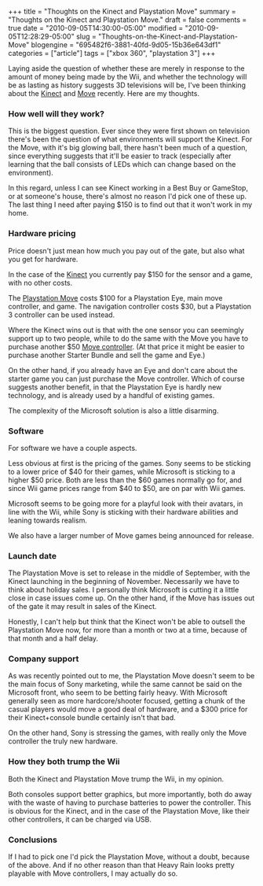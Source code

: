 +++
title = "Thoughts on the Kinect and Playstation Move"
summary = "Thoughts on the Kinect and Playstation Move."
draft = false
comments = true
date = "2010-09-05T14:30:00-05:00"
modified = "2010-09-05T12:28:29-05:00"
slug = "Thoughts-on-the-Kinect-and-Playstation-Move"
blogengine = "695482f6-3881-40fd-9d05-15b36e643df1"
categories = ["article"]
tags = ["xbox 360", "playstation 3"]
+++

<p>Laying aside the question of whether these are merely in response to the amount of money being made by the Wii, and whether the technology will be as lasting as history suggests 3D televisions will be, I've been thinking about the <a rel="external" href="http://www.amazon.com/dp/B002BSA298?tag=strivinglifen-20">Kinect</a> and <a rel="external" href="http://www.amazon.com/dp/B002I0J4NE?tag=strivinglifen-20">Move</a> recently. Here are my thoughts.</p>
<h3>How well will they work?</h3>
<p>This is the biggest question. Ever since they were first shown on television there's been the question of what environments will support the Kinect. For the Move, with it's big glowing ball, there hasn't been much of a question, since everything suggests that it'll be easier to track (especially after learning that the ball consists of LEDs which can change based on the environment).</p>
<p>In this regard, unless I can see Kinect working in a Best Buy or GameStop, or at someone's house, there's almost no reason I'd pick one of these up. The last thing I need after paying $150 is to find out that it won't work in my home.</p>
<h3>Hardware pricing</h3>
<p>Price doesn't just mean how much you pay out of the gate, but also what you get for hardware.</p>
<p>In the case of the <a rel="external" href="http://www.amazon.com/dp/B002BSA298?tag=strivinglifen-20">Kinect</a> you currently pay $150 for the sensor and a game, with no other costs.</p>
<p>The <a rel="external" href="http://www.amazon.com/dp/B002I0J4NE?tag=strivinglifen-20">Playstation Move</a> costs $100 for a Playstation Eye, main move controller, and game. The navigation controller costs $30, but a Playstation 3 controller can be used instead.</p>
<p>Where the Kinect wins out is that with the one sensor you can seemingly support up to two people, while to do the same with the Move you have to purchase another $50 <a rel="external" href="http://www.amazon.com/dp/B002I0J51U?tag=strivinglifen-20">Move controller</a>. (At that price it might be easier to purchase another Starter Bundle and sell the game and Eye.)</p>
<p>On the other hand, if you already have an Eye and don't care about the starter game you can just purchase the Move controller. Which of course suggests another benefit, in that the Playstation Eye is hardly new technology, and is already used by a handful of existing games.</p>
<p>The complexity of the Microsoft solution is also a little disarming.</p>
<h3>Software</h3>
<p>For software we have a couple aspects.</p>
<p>Less obvious at first is the pricing of the games. Sony seems to be sticking to a lower price of $40 for their games, while Microsoft is sticking to a higher $50 price. Both are less than the $60 games normally go for, and since Wii game prices range from $40 to $50, are on par with Wii games.</p>
<p>Microsoft seems to be going more for a playful look with their avatars, in line with the Wii, while Sony is sticking with their hardware abilities and leaning towards realism.</p>
<p>We also have a larger number of Move games being announced for release.</p>
<h3>Launch date</h3>
<p>The Playstation Move is set to release in the middle of September, with the Kinect launching in the beginning of November. Necessarily we have to think about holiday sales. I personally think Microsoft is cutting it a little close in case issues come up. On the other hand, if the Move has issues out of the gate it may result in sales of the Kinect.</p>
<p>Honestly, I can't help but think that the Kinect won't be able to outsell the Playstation Move now, for more than a month or two at a time, because of that month and a half delay.</p>
<h3>Company support</h3>
<p>As was recently pointed out to me, the Playstation Move doesn't seem to be the main focus of Sony marketing, while the same cannot be said on the Microsoft front, who seem to be betting fairly heavy. With Microsoft generally seen as more hardcore/shooter focused, getting a chunk of the casual players would move a good deal of hardware, and a $300 price for their Kinect+console bundle certainly isn't that bad.</p>
<p>On the other hand, Sony is stressing the games, with really only the Move controller the truly new hardware.</p>
<h3>How they both trump the Wii</h3>
<p>Both the Kinect and Playstation Move trump the Wii, in my opinion.</p>
<p>Both consoles support better graphics, but more importantly, both do away with the waste of having to purchase batteries to power the controller. This is obvious for the Kinect, and in the case of the Playstation Move, like their other controllers, it can be charged via USB.</p>
<h3>Conclusions</h3>
<p>If I had to pick one I'd pick the Playstation Move, without a doubt, because of the above. And if no other reason than that Heavy Rain looks pretty playable with Move controllers, I may actually do so.</p>

